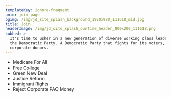 ```yaml
---
templateKey: ignore-fragment
uniq: join-page
bgimg: /img/jd_site_splash_background_1920x980_111618_mid.jpg
title: Join
headerImage: /img/jd_site_splash_ourtime_header_800x200_111618.png
subhed: >-
  It's time to usher in a new generation of diverse working class leaders into
  the Democratic Party. A Democratic Party that fights for its voters, not just
  corporate donors.
---
```


- Medicare For All
- Free College
- Green New Deal
- Justice Reform
- Immigrant Rights
- Reject Corporate PAC Money

